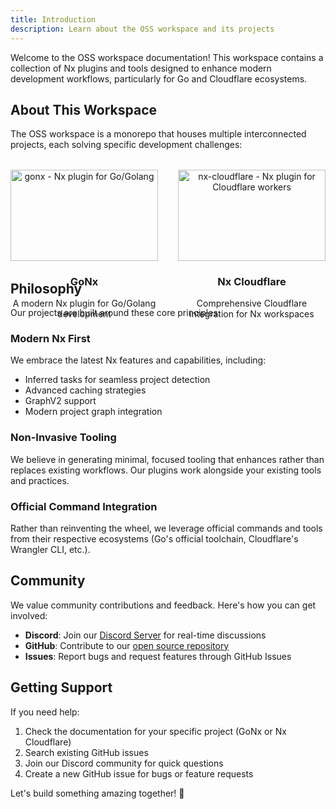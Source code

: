 ```yaml
---
title: Introduction
description: Learn about the OSS workspace and its projects
---
```


Welcome to the OSS workspace documentation! This workspace contains a collection of Nx plugins and tools designed to enhance modern development workflows, particularly for Go and Cloudflare ecosystems.

## About This Workspace

The OSS workspace is a monorepo that houses multiple interconnected projects, each solving specific development challenges:

<div style="display: grid; grid-template-columns: 1fr 1fr; gap: 2rem; margin: 2rem 0;">
  <div style="text-align: center;">
    <picture>
      <source media="(prefers-color-scheme: dark)" srcset="https://pub-2030b241eb284b5291e3e59724e55a66.r2.dev/gonx.svg" />
      <img alt="gonx - Nx plugin for Go/Golang" src="https://pub-2030b241eb284b5291e3e59724e55a66.r2.dev/gonx.svg" width="100%" />
    </picture>
    <h3>GoNx</h3>
    <p>A modern Nx plugin for Go/Golang development</p>
  </div>
  <div style="text-align: center;">
    <picture>
      <source media="(prefers-color-scheme: dark)" srcset="https://pub-2030b241eb284b5291e3e59724e55a66.r2.dev/nx-cloudflare.svg" />
      <img alt="nx-cloudflare - Nx plugin for Cloudflare workers" src="https://pub-2030b241eb284b5291e3e59724e55a66.r2.dev/nx-cloudflare.svg" width="100%" />
    </picture>
    <h3>Nx Cloudflare</h3>
    <p>Comprehensive Cloudflare integration for Nx workspaces</p>
  </div>
</div>

## Philosophy

Our projects are built around these core principles:

### Modern Nx First

We embrace the latest Nx features and capabilities, including:

- Inferred tasks for seamless project detection
- Advanced caching strategies
- GraphV2 support
- Modern project graph integration

### Non-Invasive Tooling

We believe in generating minimal, focused tooling that enhances rather than replaces existing workflows. Our plugins work alongside your existing tools and practices.

### Official Command Integration

Rather than reinventing the wheel, we leverage official commands and tools from their respective ecosystems (Go's official toolchain, Cloudflare's Wrangler CLI, etc.).

## Community

We value community contributions and feedback. Here's how you can get involved:

- **Discord**: Join our [Discord Server](https://discord.gg/zjDCGpKP2S) for real-time discussions
- **GitHub**: Contribute to our [open source repository](https://github.com/naxodev/oss)
- **Issues**: Report bugs and request features through GitHub Issues

## Getting Support

If you need help:

1. Check the documentation for your specific project (GoNx or Nx Cloudflare)
2. Search existing GitHub issues
3. Join our Discord community for quick questions
4. Create a new GitHub issue for bugs or feature requests

Let's build something amazing together! 🚀
